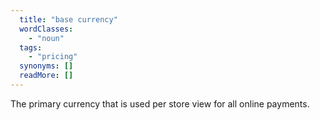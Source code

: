 ```yaml
---
  title: "base currency"
  wordClasses: 
    - "noun"
  tags: 
    - "pricing"
  synonyms: []
  readMore: []
---
```

The primary currency that is used per store view for all online payments.
